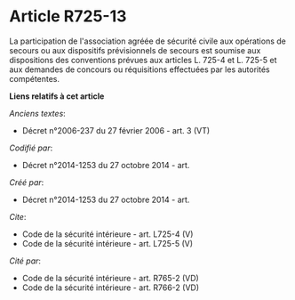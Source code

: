 # Article R725-13

La participation de l'association agréée de sécurité civile aux opérations de secours ou aux dispositifs prévisionnels de
secours est soumise aux dispositions des conventions prévues aux articles L. 725-4 et L. 725-5 et aux demandes de concours ou
réquisitions effectuées par les autorités compétentes.

**Liens relatifs à cet article**

_Anciens textes_:

  - Décret n°2006-237 du 27 février 2006 - art. 3 (VT)

_Codifié par_:

  - Décret n°2014-1253 du 27 octobre 2014 - art.

_Créé par_:

  - Décret n°2014-1253 du 27 octobre 2014 - art.

_Cite_:

  - Code de la sécurité intérieure - art. L725-4 (V)
  - Code de la sécurité intérieure - art. L725-5 (V)

_Cité par_:

  - Code de la sécurité intérieure - art. R765-2 (VD)
  - Code de la sécurité intérieure - art. R766-2 (VD)
